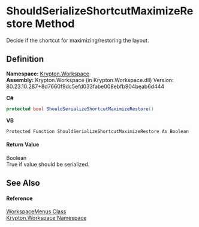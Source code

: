 # ShouldSerializeShortcutMaximizeRestore Method


Decide if the shortcut for maximizing/restoring the layout.



## Definition
**Namespace:** <a href="0dbf488f-9676-a1e5-a949-1b4bcea03d52.md">Krypton.Workspace</a>  
**Assembly:** Krypton.Workspace (in Krypton.Workspace.dll) Version: 80.23.10.287+8d7660f9dc5efd033fabe008ebfb904beab6d444

**C#**
``` C#
protected bool ShouldSerializeShortcutMaximizeRestore()
```
**VB**
``` VB
Protected Function ShouldSerializeShortcutMaximizeRestore As Boolean
```



#### Return Value
Boolean  
True if value should be serialized.

## See Also


#### Reference
<a href="43e0663b-4351-7e09-61ec-89a46359473b.md">WorkspaceMenus Class</a>  
<a href="0dbf488f-9676-a1e5-a949-1b4bcea03d52.md">Krypton.Workspace Namespace</a>  
